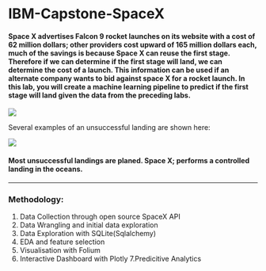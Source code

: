 # IBM-Capstone-SpaceX
#### Space X advertises Falcon 9 rocket launches on its website with a cost of 62 million dollars; other providers cost upward of 165 million dollars each, much of the savings is because Space X can reuse the first stage. Therefore if we can determine if the first stage will land, we can determine the cost of a launch. This information can be used if an alternate company wants to bid against space X for a rocket launch.   In this lab, you will create a machine learning pipeline  to predict if the first stage will land given the data from the preceding labs.

![](https://cf-courses-data.s3.us.cloud-object-storage.appdomain.cloud/IBMDeveloperSkillsNetwork-DS0701EN-SkillsNetwork/api/Images/crash.gif)

Several examples of an unsuccessful landing are shown here:

![](https://cf-courses-data.s3.us.cloud-object-storage.appdomain.cloud/IBMDeveloperSkillsNetwork-DS0701EN-SkillsNetwork/api/Images/crash.gif)

#### Most unsuccessful landings are planed. Space X; performs a controlled landing in the oceans.
---
### Methodology:
1. Data Collection through open source SpaceX API
2. Data Wrangling and initial data exploration
3. Data Exploration with SQLite(Sqlalchemy)
4. EDA and feature selection
5. Visualisation with Folium
6. Interactive Dashboard with Plotly
7.Predicitive Analytics
